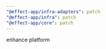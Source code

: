 ```yaml
---
"@effect-app/infra-adapters": patch
"@effect-app/infra": patch
"@effect-app/core": patch
---
```


enhance platform
